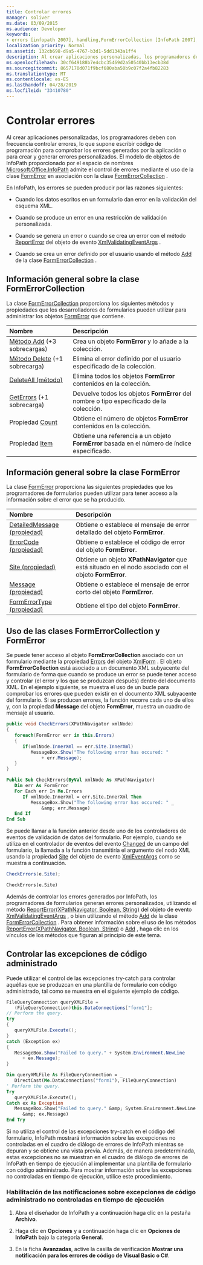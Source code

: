 ```yaml
---
title: Controlar errores
manager: soliver
ms.date: 03/09/2015
ms.audience: Developer
keywords:
- errors [infopath 2007], handling,FormErrorCollection [InfoPath 2007],InfoPath 2007, error handling,FormError [InfoPath 2007],error handling [InfoPath 2007]
localization_priority: Normal
ms.assetid: 132cb698-d9a5-4767-b3d1-5dd1343a1ff4
description: Al crear aplicaciones personalizadas, los programadores deben con frecuencia controlar errores, lo que supone escribir código de programación para comprobar los errores generados por la aplicación o para crear y generar errores personalizados. El modelo de objetos de InfoPath proporcionado por el espacio de nombres Microsoft.Office.InfoPath admite el control de errores mediante el uso de la clase FormError en asociación con la clase FormErrorCollection .
ms.openlocfilehash: 30cf649188b7e4cbc35469d2a50540bb13ecb38d
ms.sourcegitcommit: 8657170d071f9bcf680aba50b9c07f2a4fb82283
ms.translationtype: MT
ms.contentlocale: es-ES
ms.lasthandoff: 04/28/2019
ms.locfileid: "33410780"
---
```

# <a name="handle-errors"></a>Controlar errores

Al crear aplicaciones personalizadas, los programadores deben con frecuencia controlar errores, lo que supone escribir código de programación para comprobar los errores generados por la aplicación o para crear y generar errores personalizados. El modelo de objetos de InfoPath proporcionado por el espacio de nombres [Microsoft.Office.InfoPath](https://msdn.microsoft.com/library/Microsoft.Office.InfoPath.aspx) admite el control de errores mediante el uso de la clase [FormError](https://msdn.microsoft.com/library/Microsoft.Office.InfoPath.FormError.aspx) en asociación con la clase [FormErrorCollection](https://msdn.microsoft.com/library/Microsoft.Office.InfoPath.FormErrorCollection.aspx) . 
  
En InfoPath, los errores se pueden producir por las razones siguientes:
  
- Cuando los datos escritos en un formulario dan error en la validación del esquema XML.
    
- Cuando se produce un error en una restricción de validación personalizada.
    
- Cuando se genera un error o cuando se crea un error con el método [ReportError](https://msdn.microsoft.com/library/Microsoft.Office.InfoPath.XmlValidatingEventArgs.ReportError.aspx) del objeto de evento [XmlValidatingEventArgs](https://msdn.microsoft.com/library/Microsoft.Office.InfoPath.XmlValidatingEventArgs.aspx) . 
    
- Cuando se crea un error definido por el usuario usando el método [Add](https://msdn.microsoft.com/library/Microsoft.Office.InfoPath.FormErrorCollection.Add.aspx) de la clase [FormErrorCollection](https://msdn.microsoft.com/library/Microsoft.Office.InfoPath.FormErrorCollection.aspx) . 
    
## <a name="overview-of-the-formerrorcollection-class"></a>Información general sobre la clase FormErrorCollection

La clase [FormErrorCollection](https://msdn.microsoft.com/library/Microsoft.Office.InfoPath.FormErrorCollection.aspx) proporciona los siguientes métodos y propiedades que los desarrolladores de formularios pueden utilizar para administrar los objetos [FormError](https://msdn.microsoft.com/library/Microsoft.Office.InfoPath.FormError.aspx) que contiene. 
  
|**Nombre**|**Descripción**|
|:-----|:-----|
|[Método Add](https://msdn.microsoft.com/library/Microsoft.Office.InfoPath.FormErrorCollection.Add.aspx) (+3 sobrecargas)  <br/> |Crea un objeto **FormError** y lo añade a la colección.  <br/> |
|[Método Delete](https://msdn.microsoft.com/library/Microsoft.Office.InfoPath.FormErrorCollection.Delete.aspx) (+1 sobrecarga)  <br/> |Elimina el error definido por el usuario especificado de la colección.  <br/> |
|[DeleteAll (método)](https://msdn.microsoft.com/library/Microsoft.Office.InfoPath.FormErrorCollection.DeleteAll.aspx)  <br/> |Elimina todos los objetos **FormError** contenidos en la colección.  <br/> |
|[GetErrors](https://msdn.microsoft.com/library/Microsoft.Office.InfoPath.FormErrorCollection.GetErrors.aspx) (+1 sobrecarga)  <br/> |Devuelve todos los objetos **FormError** del nombre o tipo especificado de la colección.  <br/> |
|Propiedad [Count](https://msdn.microsoft.com/library/Microsoft.Office.InfoPath.FormErrorCollection.Count.aspx)  <br/> |Obtiene el número de objetos **FormError** contenidos en la colección.  <br/> |
|Propiedad [Item](https://msdn.microsoft.com/library/Microsoft.Office.InfoPath.FormErrorCollection.Item.aspx)  <br/> |Obtiene una referencia a un objeto **FormError** basada en el número de índice especificado.  <br/> |
   
## <a name="overview-of-the-formerror-class"></a>Información general sobre la clase FormError

La clase [FormError](https://msdn.microsoft.com/library/Microsoft.Office.InfoPath.FormError.aspx) proporciona las siguientes propiedades que los programadores de formularios pueden utilizar para tener acceso a la información sobre el error que se ha producido. 
  
|**Nombre**|**Descripción**|
|:-----|:-----|
|[DetailedMessage (propiedad)](https://msdn.microsoft.com/library/Microsoft.Office.InfoPath.FormError.DetailedMessage.aspx)  <br/> |Obtiene o establece el mensaje de error detallado del objeto **FormError**.  <br/> |
|[ErrorCode (propiedad)](https://msdn.microsoft.com/library/Microsoft.Office.InfoPath.FormError.ErrorCode.aspx)  <br/> |Obtiene o establece el código de error del objeto **FormError**.  <br/> |
|[Site (propiedad)](https://msdn.microsoft.com/library/Microsoft.Office.InfoPath.FormError.Site.aspx)  <br/> |Obtiene un objeto **XPathNavigator** que está situado en el nodo asociado con el objeto **FormError**.  <br/> |
|[Message (propiedad)](https://msdn.microsoft.com/library/Microsoft.Office.InfoPath.FormError.Message.aspx)  <br/> |Obtiene o establece el mensaje de error corto del objeto **FormError**.  <br/> |
|[FormErrorType (propiedad)](https://msdn.microsoft.com/library/Microsoft.Office.InfoPath.FormError.FormErrorType.aspx)  <br/> |Obtiene el tipo del objeto **FormError**.  <br/> |
   
## <a name="using-the-formerrorcollection-and-formerror-classes"></a>Uso de las clases FormErrorCollection y FormError

Se puede tener acceso al objeto **FormErrorCollection** asociado con un formulario mediante la propiedad [Errors](https://msdn.microsoft.com/library/Microsoft.Office.InfoPath.XmlForm.Errors.aspx) del objeto [XmlForm](https://msdn.microsoft.com/library/Microsoft.Office.InfoPath.XmlForm.aspx) . El objeto **FormErrorCollection** está asociado a un documento XML subyacente del formulario de forma que cuando se produce un error se puede tener acceso y controlar (el error y los que se produzcan después) dentro del documento XML. En el ejemplo siguiente, se muestra el uso de un bucle para comprobar los errores que pueden existir en el documento XML subyacente del formulario. Si se producen errores, la función recorre cada uno de ellos y, con la propiedad **Message** del objeto **FormError**, muestra un cuadro de mensaje al usuario. 
  
```cs
public void CheckErrors(XPathNavigator xmlNode)
{
   foreach(FormError err in this.Errors)
   {
      if(xmlNode.InnerXml == err.Site.InnerXml)
         MessageBox.Show("The following error has occured: "
             + err.Message);
   }
}
```

```vb
Public Sub CheckErrors(ByVal xmlNode As XPathNavigator)
   Dim err As FormError
   For Each err In Me.Errors
      If xmlNode.InnerXml = err.Site.InnerXml Then
         MessageBox.Show("The following error has occured: " _
             &amp; err.Message)
   End If
End Sub
```

Se puede llamar a la función anterior desde uno de los controladores de eventos de validación de datos del formulario. Por ejemplo, cuando se utiliza en el controlador de eventos del evento [Changed](https://msdn.microsoft.com/library/Microsoft.Office.InfoPath.XmlEvent.Changed.aspx) de un campo del formulario, la llamada a la función transmitiría el argumento del nodo XML usando la propiedad [Site](https://msdn.microsoft.com/library/Microsoft.Office.InfoPath.XmlEventArgs.Site.aspx) del objeto de evento [XmlEventArgs](https://msdn.microsoft.com/library/Microsoft.Office.InfoPath.XmlEventArgs.aspx) como se muestra a continuación. 
  
```cs
CheckErrors(e.Site);
```

```vb
CheckErrors(e.Site)
```

Además de controlar los errores generados por InfoPath, los programadores de formularios generan errores personalizados, utilizando el método [ReportError(XPathNavigator, Boolean, String)](https://msdn.microsoft.com/library/Microsoft.Office.InfoPath.XmlValidatingEventArgs.ReportError.aspx) del objeto de evento [XmlValidatingEventArgs](https://msdn.microsoft.com/library/Microsoft.Office.InfoPath.XmlValidatingEventArgs.aspx) , o bien utilizando el método [Add](https://msdn.microsoft.com/library/Microsoft.Office.InfoPath.FormErrorCollection.Add.aspx) de la clase [FormErrorCollection](https://msdn.microsoft.com/library/Microsoft.Office.InfoPath.FormErrorCollection.aspx) . Para obtener información sobre el uso de los métodos [ReportError(XPathNavigator, Boolean, String)](https://msdn.microsoft.com/library/Microsoft.Office.InfoPath.XmlValidatingEventArgs.ReportError.aspx) o [Add](https://msdn.microsoft.com/library/Microsoft.Office.InfoPath.FormErrorCollection.Add.aspx) , haga clic en los vínculos de los métodos que figuran al principio de este tema. 
  
## <a name="handling-managed-code-exceptions"></a>Controlar las excepciones de código administrado

Puede utilizar el control de las excepciones try-catch para controlar aquéllas que se produzcan en una plantilla de formulario con código administrado, tal como se muestra en el siguiente ejemplo de código.
  
```cs
FileQueryConnection queryXMLFile = 
   (FileQueryConnection)this.DataConnections["form1"];
// Perform the query.
try
{
   queryXMLFile.Execute();
}
catch (Exception ex)
{
   MessageBox.Show("Failed to query." + System.Environment.NewLine 
      + ex.Message);
}
```

```vb
Dim queryXMLFile As FileQueryConnection = _
   DirectCast(Me.DataConnections("form1"), FileQueryConnection)
' Perform the query.
Try
   queryXMLFile.Execute();
Catch ex As Exception
   MessageBox.Show("Failed to query." &amp; System.Environment.NewLine 
      &amp; ex.Message)
End Try
```

Si no utiliza el control de las excepciones try-catch en el código del formulario, InfoPath mostrará información sobre las excepciones no controladas en el cuadro de diálogo de errores de InfoPath mientras se depuran y se obtiene una vista previa. Además, de manera predeterminada, estas excepciones no se muestran en el cuadro de diálogo de errores de InfoPath en tiempo de ejecución al implementar una plantilla de formulario con código administrado. Para mostrar información sobre las excepciones no controladas en tiempo de ejecución, utilice este procedimiento.
  
### <a name="enable-notifications-for-unhandled-managed-code-exceptions-at-run-time"></a>Habilitación de las notificaciones sobre excepciones de código administrado no controladas en tiempo de ejecución

1. Abra el diseñador de InfoPath y a continuación haga clic en la pestaña **Archivo**. 
    
2. Haga clic en **Opciones** y a continuación haga clic en **Opciones de InfoPath** bajo la categoría **General**. 
    
3. En la ficha **Avanzadas**, active la casilla de verificación **Mostrar una notificación para los errores de código de Visual Basic o C#**. 
    


